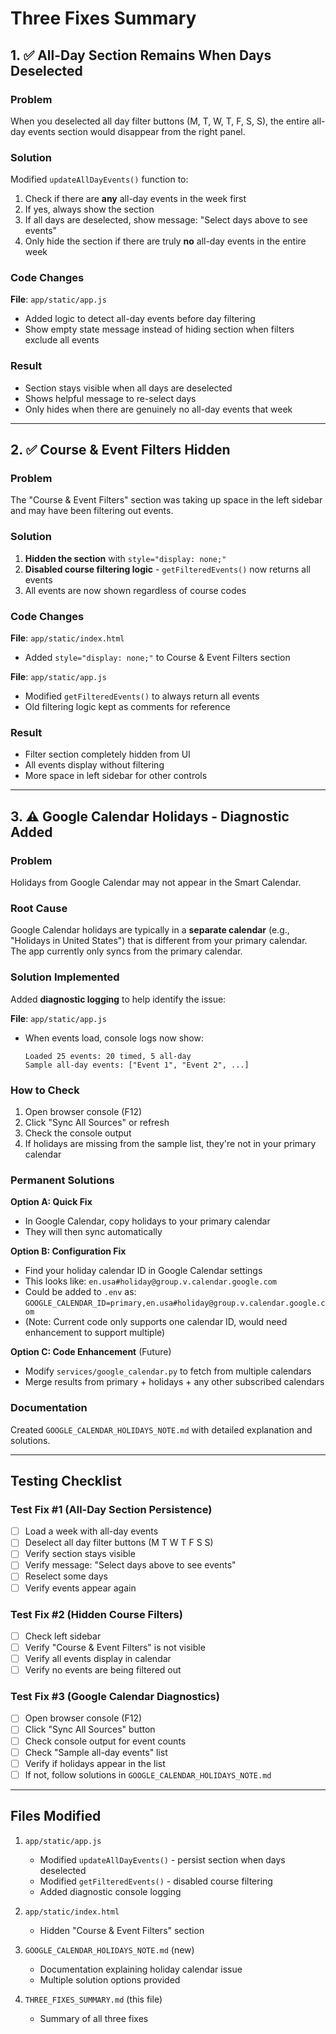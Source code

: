 # Three Fixes Summary

## 1. ✅ All-Day Section Remains When Days Deselected

### Problem
When you deselected all day filter buttons (M, T, W, T, F, S, S), the entire all-day events section would disappear from the right panel.

### Solution
Modified `updateAllDayEvents()` function to:
1. Check if there are **any** all-day events in the week first
2. If yes, always show the section
3. If all days are deselected, show message: "Select days above to see events"
4. Only hide the section if there are truly **no** all-day events in the entire week

### Code Changes
**File**: `app/static/app.js`
- Added logic to detect all-day events before day filtering
- Show empty state message instead of hiding section when filters exclude all events

### Result
- Section stays visible when all days are deselected
- Shows helpful message to re-select days
- Only hides when there are genuinely no all-day events that week

---

## 2. ✅ Course & Event Filters Hidden

### Problem
The "Course & Event Filters" section was taking up space in the left sidebar and may have been filtering out events.

### Solution
1. **Hidden the section** with `style="display: none;"`
2. **Disabled course filtering logic** - `getFilteredEvents()` now returns all events
3. All events are now shown regardless of course codes

### Code Changes
**File**: `app/static/index.html`
- Added `style="display: none;"` to Course & Event Filters section

**File**: `app/static/app.js`
- Modified `getFilteredEvents()` to always return all events
- Old filtering logic kept as comments for reference

### Result
- Filter section completely hidden from UI
- All events display without filtering
- More space in left sidebar for other controls

---

## 3. ⚠️ Google Calendar Holidays - Diagnostic Added

### Problem
Holidays from Google Calendar may not appear in the Smart Calendar.

### Root Cause
Google Calendar holidays are typically in a **separate calendar** (e.g., "Holidays in United States") that is different from your primary calendar. The app currently only syncs from the primary calendar.

### Solution Implemented
Added **diagnostic logging** to help identify the issue:

**File**: `app/static/app.js`
- When events load, console logs now show:
  ```
  Loaded 25 events: 20 timed, 5 all-day
  Sample all-day events: ["Event 1", "Event 2", ...]
  ```

### How to Check
1. Open browser console (F12)
2. Click "Sync All Sources" or refresh
3. Check the console output
4. If holidays are missing from the sample list, they're not in your primary calendar

### Permanent Solutions

**Option A: Quick Fix**
- In Google Calendar, copy holidays to your primary calendar
- They will then sync automatically

**Option B: Configuration Fix**
- Find your holiday calendar ID in Google Calendar settings
- This looks like: `en.usa#holiday@group.v.calendar.google.com`
- Could be added to `.env` as: `GOOGLE_CALENDAR_ID=primary,en.usa#holiday@group.v.calendar.google.com`
- (Note: Current code only supports one calendar ID, would need enhancement to support multiple)

**Option C: Code Enhancement** (Future)
- Modify `services/google_calendar.py` to fetch from multiple calendars
- Merge results from primary + holidays + any other subscribed calendars

### Documentation
Created `GOOGLE_CALENDAR_HOLIDAYS_NOTE.md` with detailed explanation and solutions.

---

## Testing Checklist

### Test Fix #1 (All-Day Section Persistence)
- [ ] Load a week with all-day events
- [ ] Deselect all day filter buttons (M T W T F S S)
- [ ] Verify section stays visible
- [ ] Verify message: "Select days above to see events"
- [ ] Reselect some days
- [ ] Verify events appear again

### Test Fix #2 (Hidden Course Filters)
- [ ] Check left sidebar
- [ ] Verify "Course & Event Filters" is not visible
- [ ] Verify all events display in calendar
- [ ] Verify no events are being filtered out

### Test Fix #3 (Google Calendar Diagnostics)
- [ ] Open browser console (F12)
- [ ] Click "Sync All Sources" button
- [ ] Check console output for event counts
- [ ] Check "Sample all-day events" list
- [ ] Verify if holidays appear in the list
- [ ] If not, follow solutions in `GOOGLE_CALENDAR_HOLIDAYS_NOTE.md`

---

## Files Modified

1. `app/static/app.js`
   - Modified `updateAllDayEvents()` - persist section when days deselected
   - Modified `getFilteredEvents()` - disabled course filtering
   - Added diagnostic console logging

2. `app/static/index.html`
   - Hidden "Course & Event Filters" section

3. `GOOGLE_CALENDAR_HOLIDAYS_NOTE.md` (new)
   - Documentation explaining holiday calendar issue
   - Multiple solution options provided

4. `THREE_FIXES_SUMMARY.md` (this file)
   - Summary of all three fixes

